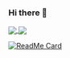 ### Hi there 👋

<a href="https://github.com/nicolascgarcia&show_icons=true/github-readme-stats">
  <img align="center" src="https://github-readme-stats.vercel.app/api?username=nicolascgarcia&count_private=true&show_icons=true&theme=tokyonight&hide_border=true&include_all_commits=true" />
</a>
<a href="https://github.com/anuraghazra/github-readme-stats">
  <img align="center" src="https://github-readme-stats.vercel.app/api/top-langs/?username=nicolascgarcia&langs_count=10&theme=tokyonight&hide_border=true&layout=compact&count_private=true&hide=Starlark,Hack" />
</a>

[![ReadMe Card](https://github-readme-stats.vercel.app/api/pin/?username=anuraghazra&repo=github-readme-stats&theme=tokyonight&hide_border=true)](https://github.com/anuraghazra/github-readme-stats)



